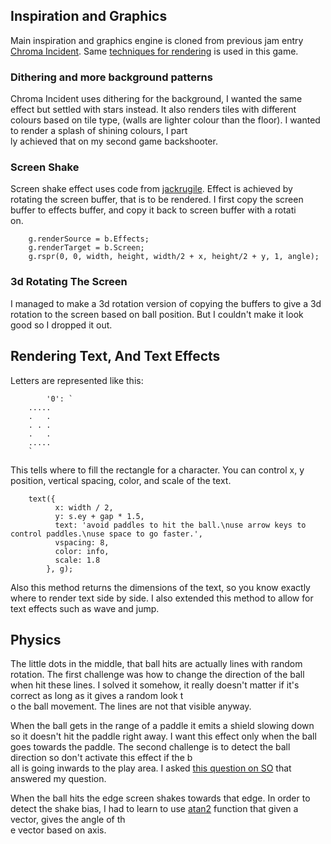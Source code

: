 
## Inspiration and Graphics

Main inspiration and graphics engine is cloned from previous jam entry [Chroma Incident](https://github.com/Rybar/js13k2018/). Same [techniques for rendering](http://code.ryanmalm.com/JS13k_2017_postmortem) is used in this game.

### Dithering and more background patterns

Chroma Incident uses dithering for the background, I wanted the same effect but settled with stars instead. It also renders tiles with different colours based on tile type, (walls are lighter colour than the floor). I wanted to render a splash of shining colours, I part\
ly achieved that on my second game backshooter.

### Screen Shake

Screen shake effect uses code from [jackrugile](https://github.com/jackrugile/start-making-games). Effect is achieved by rotating the screen buffer, that is to be rendered. I first copy the screen buffer to effects buffer, and copy it back to screen buffer with a rotati\
on.

```
    g.renderSource = b.Effects;
    g.renderTarget = b.Screen;
    g.rspr(0, 0, width, height, width/2 + x, height/2 + y, 1, angle);
```

### 3d Rotating The Screen

I managed to make a 3d rotation version of copying the buffers to give a 3d rotation to the screen based on ball position. But I couldn't make it look good so I dropped it out.

## Rendering Text, And Text Effects


Letters are represented like this:

```
        '0': `
    .....
    .   .
    . . .
    .   .
    .....
    `
```

This tells where to fill the rectangle for a character. You can control x, y position, vertical spacing, color, and scale of the text.

```
    text({
          x: width / 2,
          y: s.ey + gap * 1.5,
          text: 'avoid paddles to hit the ball.\nuse arrow keys to control paddles.\nuse space to go faster.',
          vspacing: 8,
          color: info,
          scale: 1.8
        }, g);
```

Also this method returns the dimensions of the text, so you know exactly where to render text side by side. I also extended this method to allow for text effects such as wave and jump.


## Physics

The little dots in the middle, that ball hits are actually lines with random rotation. The first challenge was how to change the direction of the ball when hit these lines. I solved it somehow, it really doesn't matter if it's correct as long as it gives a random look t\
o the ball movement. The lines are not that visible anyway.

When the ball gets in the range of a paddle it emits a shield slowing down so it doesn't hit the paddle right away. I want this effect only when the ball goes towards the paddle. The second challenge is to detect the ball direction so don't activate this effect if the b\
all is going inwards to the play area. I asked [this question on SO](https://stackoverflow.com/questions/57518048/how-to-tell-a-position-with-a-velocity-is-going-inwards-or-outwards-of-a-rectang) that answered my question.

When the ball hits the edge screen shakes towards that edge. In order to detect the shake bias, I had to learn to use [atan2](https://developer.mozilla.org/en-US/docs/Web/JavaScript/Reference/Global_Objects/Math/atan2) function that given a vector, gives the angle of th\
e vector based on axis.
